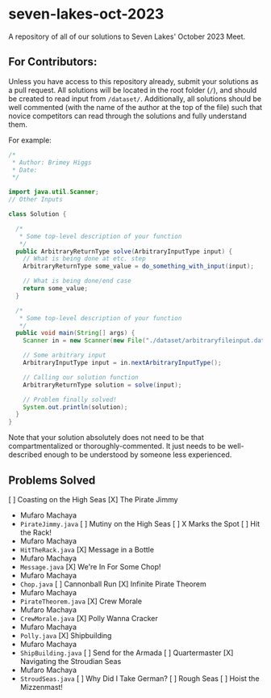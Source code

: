 # seven-lakes-oct-2023
A repository of all of our solutions to Seven Lakes' October 2023 Meet.

## For Contributors:

Unless you have access to this repository already, submit your solutions as a pull request. All solutions will be located in the root folder (`/`), and should be created to read input from `/dataset/`. Additionally, all solutions should be well commented (with the name of the author at the top of the file) such that novice competitors can read through the solutions and fully understand them.

For example:

```java
/*
 * Author: Brimey Higgs
 * Date: 
 */

import java.util.Scanner;
// Other Inputs

class Solution {

  /*
   * Some top-level description of your function
   */
  public ArbitraryReturnType solve(ArbitraryInputType input) {
    // What is being done at etc. step
    ArbitraryReturnType some_value = do_something_with_input(input);

    // What is being done/end case
    return some_value;
  }

  /*
   * Some top-level description of your function
   */
  public void main(String[] args) {
    Scanner in = new Scanner(new File("./dataset/arbitraryfileinput.dat"));

    // Some arbitrary input
    ArbitraryInputType input = in.nextArbitraryInputType();

    // Calling our solution function
    ArbitraryReturnType solution = solve(input);

    // Problem finally solved!
    System.out.println(solution);
  }
}
```

Note that your solution absolutely does not need to be that compartmentalized or thoroughly-commented. It just needs to be well-described enough to be understood by someone less experienced.

## Problems Solved

[ ] Coasting on the High Seas
[X] The Pirate Jimmy
  - Mufaro Machaya
  - `PirateJimmy.java`
[ ] Mutiny on the High Seas
[ ] X Marks the Spot
[ ] Hit the Rack!
  - Mufaro Machaya
  - `HitTheRack.java`
[X] Message in a Bottle
  - Mufaro Machaya
  - `Message.java`
[X] We're In For Some Chop!
  - Mufaro Machaya
  - `Chop.java`
[ ] Cannonball Run
[X] Infinite Pirate Theorem
  - Mufaro Machaya
  - `PirateTheorem.java`
[X] Crew Morale
  - Mufaro Machaya
  - `CrewMorale.java`
[X] Polly Wanna Cracker
  - Mufaro Machaya
  - `Polly.java`
[X] Shipbuilding
  - Mufaro Machaya
  - `ShipBuilding.java`
[ ] Send for the Armada
[ ] Quartermaster
[X] Navigating the Stroudian Seas
  - Mufaro Machaya
  - `StroudSeas.java`
[ ] Why Did I Take German?
[ ] Rough Seas
[ ] Hoist the Mizzenmast!